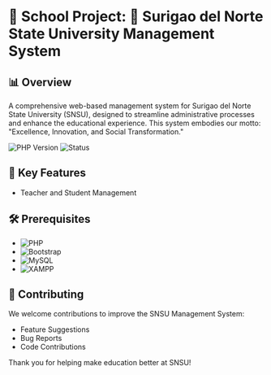 # 🏫 School Project: 🏫 Surigao del Norte State University Management System

## 📊 Overview

A comprehensive web-based management system for Surigao del Norte State University (SNSU), designed to streamline administrative processes and enhance the educational experience. This system embodies our motto: "Excellence, Innovation, and Social Transformation."

![PHP Version](https://img.shields.io/badge/PHP-%3E%3D8.0-777BB4?style=for-the-badge&logo=php)
![Status](https://img.shields.io/badge/Status-Ongoing-orange?style=for-the-badge)

## 🌟 Key Features

- Teacher and Student Management

## 🛠️ Prerequisites

- ![PHP](https://img.shields.io/badge/-PHP-777BB4?style=flat-square&logo=php&logoColor=white)
- ![Bootstrap](https://img.shields.io/badge/-Bootstrap-7952B3?style=flat-square&logo=bootstrap&logoColor=white)
- ![MySQL](https://img.shields.io/badge/-MySQL-4479A1?style=flat-square&logo=mysql&logoColor=white)
- ![XAMPP](https://img.shields.io/badge/-XAMPP-FB7A24?style=flat-square&logo=xampp&logoColor=white)

## 🤝 Contributing

We welcome contributions to improve the SNSU Management System:

- Feature Suggestions
- Bug Reports
- Code Contributions

Thank you for helping make education better at SNSU!
